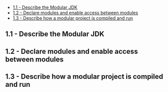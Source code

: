 - [1.1 - Describe the Modular JDK](#1-1)
- [1.2 - Declare modules and enable access between modules](#1-2)
- [1.3 - Describe how a modular project is compiled and run](#1-3)

## <a name="1-1"></a>1.1 - Describe the Modular JDK
## <a name="1-2"></a>1.2 - Declare modules and enable access between modules
## <a name="1-3"></a>1.3 - Describe how a modular project is compiled and run